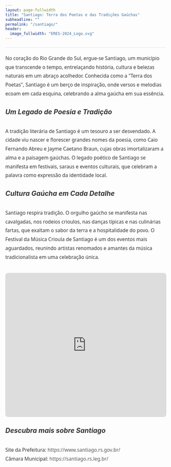 ```yaml
---
layout: page-fullwidth
title: "Santiago: Terra dos Poetas e das Tradições Gaúchas"
subheadline: ""
permalink: "/santiago/"
header:
  image_fullwidth: "ERES-2024_Logo.svg"
---
```


<style>
  hr {
    border: 0;
    height: 1px;
    background: #e0e0e0;
    margin: 20px 0;
  }

  p, li {
    font-family: 'Segoe UI', Tahoma, Geneva, Verdana, sans-serif;
    font-size: 1.1em;
    line-height: 1.8;
    color: #333;
  }

  h5 {
    font-size: 1.5em;
    color: #333;
    font-weight: bold;
    margin-top: 30px;
  }

  iframe {
    width: 100%;
    height: 450px;
    border: 1px solid #d8d8d8;
    border-radius: 8px;
    margin-top: 20px;
  }

  .links-list {
    list-style: none;
    padding: 0;
  }

  a {
    color: #5a5a5a;
    text-decoration: none;
  }

  a:hover {
    text-decoration: underline;
  }

  .section-container {
    margin-top: 20px;
  }
</style>

<hr>

<p>
   No coração do Rio Grande do Sul, ergue-se Santiago, um município que transcende o tempo, entrelaçando história, cultura e belezas naturais em um abraço acolhedor. Conhecida como a "Terra dos Poetas", Santiago é um berço de inspiração, onde versos e melodias ecoam em cada esquina, celebrando a alma gaúcha em sua essência.
</p>

<h5><b>Um Legado de Poesia e Tradição</b></h5>
<p>
   A tradição literária de Santiago é um tesouro a ser desvendado. A cidade viu nascer e florescer grandes nomes da poesia, como Caio Fernando Abreu e Jayme Caetano Braun, cujas obras imortalizaram a alma e a paisagem gaúchas. O legado poético de Santiago se manifesta em festivais, saraus e eventos culturais, que celebram a palavra como expressão da identidade local.
</p>

<h5><b>Cultura Gaúcha em Cada Detalhe</b></h5>
<p>
   Santiago respira tradição. O orgulho gaúcho se manifesta nas cavalgadas, nos rodeios crioulos, nas danças típicas e nas culinárias fartas, que exaltam o sabor da terra e a hospitalidade do povo. O Festival da Música Crioula de Santiago é um dos eventos mais aguardados, reunindo artistas renomados e amantes da música tradicionalista em uma celebração única.
</p>

<iframe src="https://www.youtube.com/embed/DmLnDr_K6ic" title="Santiago - RS" allow="accelerometer; autoplay; clipboard-write; encrypted-media; gyroscope; picture-in-picture" allowfullscreen></iframe>

<h5><b>Descubra mais sobre Santiago</b></h5>
<ul class="links-list">
  <li>Site da Prefeitura: <a href="https://www.santiago.rs.gov.br/">https://www.santiago.rs.gov.br/</a></li>
  <li>Câmara Municipal: <a href="https://santiago.rs.leg.br/">https://santiago.rs.leg.br/</a></li>
</ul>
